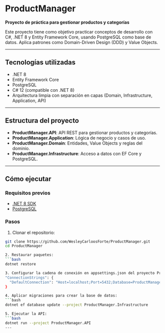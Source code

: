 # ProductManager

**Proyecto de práctica para gestionar productos y categorías**

Este proyecto tiene como objetivo practicar conceptos de desarrollo con C#, .NET 8 y Entity Framework Core, usando PostgreSQL como base de datos. Aplica patrones como Domain-Driven Design (DDD) y Value Objects.

---

## Tecnologías utilizadas

- .NET 8
- Entity Framework Core
- PostgreSQL
- C# 12 (compatible con .NET 8)
- Arquitectura limpia con separación en capas (Domain, Infrastructure, Application, API)

---

## Estructura del proyecto

- **ProductManager.API**: API REST para gestionar productos y categorías.
- **ProductManager.Application**: Lógica de negocio y casos de uso.
- **ProductManager.Domain**: Entidades, Value Objects y reglas del dominio.
- **ProductManager.Infrastructure**: Acceso a datos con EF Core y PostgreSQL.

---

## Cómo ejecutar

### Requisitos previos

- [.NET 8 SDK](https://dotnet.microsoft.com/en-us/download/dotnet/8.0)
- [PostgreSQL](https://www.postgresql.org/download/)

### Pasos

1. Clonar el repositorio:

```bash
git clone https://github.com/WesleyCarloosForte/ProductManager.git
cd ProductManager

2. Restaurar paquetes:
```bash
dotnet restore

3. Configurar la cadena de conexión en appsettings.json del proyecto ProductManager.API:
"ConnectionStrings": {
  "DefaultConnection": "Host=localhost;Port=5432;Database=ProductManagerDb;Username=tu_usuario;Password=tu_contraseña"
}

4. Aplicar migraciones para crear la base de datos:
```bash
dotnet ef database update --project ProductManager.Infrastructure

5. Ejecutar la API:
```bash
dotnet run --project ProductManager.API
---
